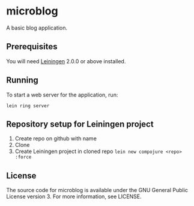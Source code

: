 # microblog

A basic blog application.

## Prerequisites

You will need [Leiningen][] 2.0.0 or above installed.

[leiningen]: https://github.com/technomancy/leiningen

## Running

To start a web server for the application, run:

    lein ring server

## Repository setup for Leiningen project
1. Create repo on github with name <repo>
2. Clone <repo>
3. Create Leiningen project in cloned repo `lein new compojure <repo> :force`

## License

The source code for microblog is available under the GNU General Public License version 3. For more information, see LICENSE.
